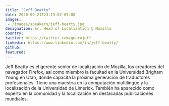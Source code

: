 ```yaml
---
title: "Jeff Beatty"
date: 2020-09-21T23:19:52-05:00
images:
 - /images/speakers/jeff-beatty.jpg
designation: Sr. Head of Localization @ Mozilla
country: 
twitter: https://twitter.com/guerojeff
linkedin: https://www.linkedin.com/in/jeff-beatty/
github: 
featured: 
---
```


 Jeff Beatty es el gerente senior de localización de Mozilla, los creadores del navegador Firefox, así como miembro la facultad en la Universidad Brigham Young en Utah, dónde capacita la próxima generación de traductores profesionales. Tiene una maestría en la computación multilingüe y la localización de la Universidad de Limerick. También ha aparecido como experto en la comunidad y la localización en destacadas publicaciones mundiales.
